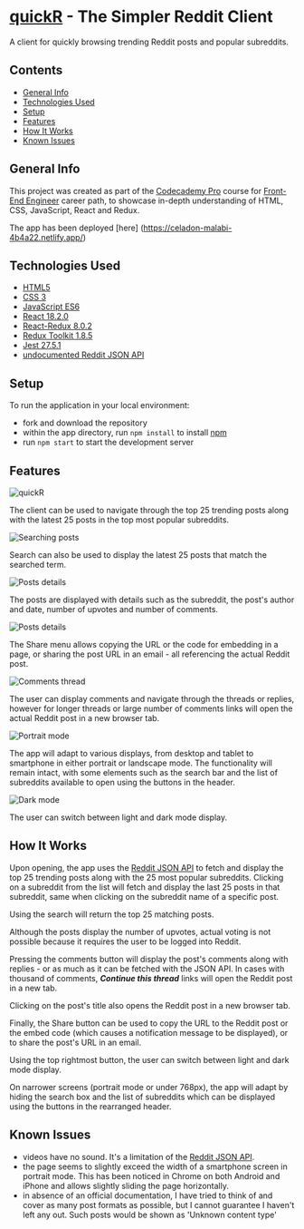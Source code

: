 # [quickR](https://celadon-malabi-4b4a22.netlify.app/) - The Simpler Reddit Client

A client for quickly browsing trending Reddit posts and popular subreddits.

## Contents
 - [General Info](#general-info)
 - [Technologies Used](#technologies-used)
 - [Setup](#setup)
 - [Features](#features)
 - [How It Works](#how-it-works)
 - [Known Issues](#known-issues)

## General Info
This project was created as part of the [Codecademy Pro](https://www.codecademy.com/) course for [Front-End Engineer](https://www.codecademy.com/learn/paths/front-end-engineer-career-path) career path, to showcase in-depth understanding of HTML, CSS, JavaScript, React and Redux.

The app has been deployed [here] (https://celadon-malabi-4b4a22.netlify.app/)

## Technologies Used
* [HTML5](https://developer.mozilla.org/en-US/docs/Web/HTML)
* [CSS 3](https://developer.mozilla.org/en-US/docs/Web/CSS)
* [JavaScript ES6](https://developer.mozilla.org/en-US/docs/Web/JavaScript)
* [React 18.2.0](https://reactjs.org/)
* [React-Redux 8.0.2](https://react-redux.js.org/)
* [Redux Toolkit 1.8.5](https://redux-toolkit.js.org/)
* [Jest 27.5.1](https://jestjs.io/)
* [undocumented Reddit JSON API](https://github.com/reddit-archive/reddit/wiki/JSON)

## Setup
To run the application in your local environment:
- fork and download the repository
- within the app directory, run `npm install` to install [npm](https://www.npmjs.com/)
- run `npm start` to start the development server

## Features
![quickR](./public/images/preview/preview1.jpg)

The client can be used to navigate through the top 25 trending posts along with the latest 25 posts in the top most popular subreddits.

![Searching posts](./public/images/preview/preview2.jpg)

Search can also be used to display the latest 25 posts that match the searched term.

![Posts details](./public/images/preview/preview3.jpg)

The posts are displayed with details such as the subreddit, the post's author and date, number of upvotes and number of comments.

![Posts details](./public/images/preview/preview4.jpg)

The Share menu allows copying the URL or the code for embedding in a page, or sharing the post URL in an email - all referencing the actual Reddit post.

![Comments thread](./public/images/preview/preview5.jpg)

The user can display comments and navigate through the threads or replies, however for longer threads or large number of comments links will open the actual Reddit post in a new browser tab.

![Portrait mode](./public/images/preview/preview6.jpg)

The app will adapt to various displays, from desktop and tablet to smartphone in either portrait or landscape mode. The functionality will remain intact, with some elements such as the search bar and the list of subreddits available to open using the buttons in the header.

![Dark mode](./public/images/preview/preview7.jpg)

The user can switch between light and dark mode display.

## How It Works
Upon opening, the app uses the [Reddit JSON API](https://github.com/reddit-archive/reddit/wiki/JSON) to fetch and display the top 25 trending posts along with the 25 most popular subreddits.
Clicking on a subreddit from the list will fetch and display the last 25 posts in that subreddit, same when clicking on the subreddit name of a specific post.

Using the search will return the top 25 matching posts.

Although the posts display the number of upvotes, actual voting is not possible because it requires the user to be logged into Reddit.

Pressing the comments button will display the post's comments along with replies - or as much as it can be fetched with the JSON API. In cases with thousand of comments, ***Continue this thread*** links will open the Reddit post in a new tab.

Clicking on the post's title also opens the Reddit post in a new browser tab.

Finally, the Share button can be used to copy the URL to the Reddit post or the embed code (which causes a notification message to be displayed), or to share the post's URL in an email.

Using the top rightmost button, the user can switch between light and dark mode display.

On narrower screens (portrait mode or under 768px), the app will adapt by hiding the search box and the list of subreddits which can be displayed using the buttons in the rearranged header.

## Known Issues
- videos have no sound. It's a limitation of the [Reddit JSON API](https://github.com/reddit-archive/reddit/wiki/JSON).
- the page seems to slightly exceed the width of a smartphone screen in portrait mode. This has been noticed in Chrome on both Android and iPhone and allows slightly sliding the page horizontally.
- in absence of an official documentation, I have tried to think of and cover as many post formats as possible, but I cannot guarantee I haven't left any out. Such posts would be shown as 'Unknown content type'
